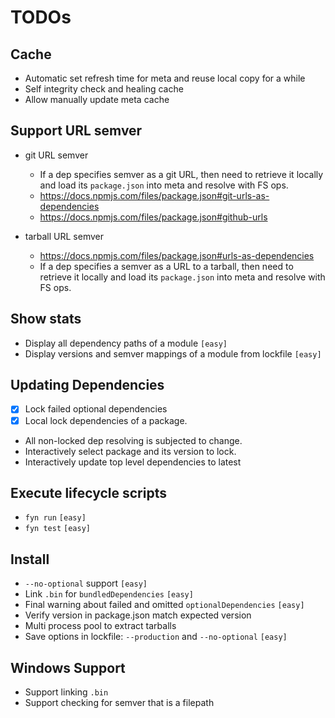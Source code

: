 # TODOs

## Cache

* Automatic set refresh time for meta and reuse local copy for a while
* Self integrity check and healing cache
* Allow manually update meta cache

## Support URL semver

* git URL semver

  * If a dep specifies semver as a git URL, then need to retrieve it locally and load its `package.json` into meta and resolve with FS ops.
  * <https://docs.npmjs.com/files/package.json#git-urls-as-dependencies>
  * <https://docs.npmjs.com/files/package.json#github-urls>

* tarball URL semver

  * <https://docs.npmjs.com/files/package.json#urls-as-dependencies>
  * If a dep specifies a semver as a URL to a tarball, then need to retrieve it locally and load its `package.json` into meta and resolve with FS ops.

## Show stats

* Display all dependency paths of a module `[easy]`
* Display versions and semver mappings of a module from lockfile `[easy]`

## Updating Dependencies

* [x] Lock failed optional dependencies
* [x] Local lock dependencies of a package.
* All non-locked dep resolving is subjected to change.
* Interactively select package and its version to lock.
* Interactively update top level dependencies to latest

## Execute lifecycle scripts

* `fyn run` `[easy]`
* `fyn test` `[easy]`

## Install

* `--no-optional` support `[easy]`
* Link `.bin` for `bundledDependencies` `[easy]`
* Final warning about failed and omitted `optionalDependencies` `[easy]`
* Verify version in package.json match expected version
* Multi process pool to extract tarballs
* Save options in lockfile: `--production` and `--no-optional` `[easy]`

## Windows Support

* Support linking `.bin`
* Support checking for semver that is a filepath
